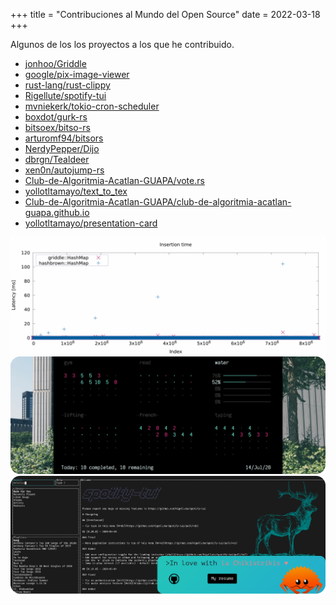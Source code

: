 +++
title = "Contribuciones al Mundo del Open Source"
date = 2022-03-18
+++

Algunos de los los proyectos a los que he contribuido.

- [jonhoo/Griddle](https://github.com/jonhoo/griddle/)  
- [google/pix-image-viewer](https://github.com/google/pix-image-viewer)  
- [rust-lang/rust-clippy ](https://github.com/rust-lang/rust-clippy)
- [Rigellute/spotify-tui](https://github.com/Rigellute/spotify-tui)
- [mvniekerk/tokio-cron-scheduler](https://github.com/mvniekerk/tokio-cron-scheduler)
- [boxdot/gurk-rs](https://github.com/boxdot/gurk-rs)
  <!-- more -->
- [bitsoex/bitso-rs](https://github.com/bitsoex/bitso-rs)
- [arturomf94/bitsors](https://github.com/arturomf94/bitsors/)
- [NerdyPepper/Dijo](https://github.com/NerdyPepper/dijo/)
- [dbrgn/Tealdeer](https://github.com/dbrgn/tealdeer/)
- [xen0n/autojump-rs](https://github.com/xen0n/autojump-rs/)
- [Club-de-Algoritmia-Acatlan-GUAPA/vote.rs](https://github.com/Club-de-Algoritmia-Acatlan-GUAPA/vote.rs)
- [yollotltamayo/text_to_tex](https://github.com/yollotltamayo/text_to_tex)  
- [Club-de-Algoritmia-Acatlan-GUAPA/club-de-algoritmia-acatlan-guapa.github.io](https://github.com/Club-de-Algoritmia-Acatlan-GUAPA/club-de-algoritmia-acatlan-guapa.github.io)
- [yollotltamayo/presentation-card](https://github.com/yollotltamayo/presentation-card/tree/master)

![Hashbrown vs Griddle](/plot.png "Hashbrown vs Griddle")
![Dijo](/dijo.png "Dijo ss")
![sptr-tealdeer-chikis](/sptr-tealdeer-chikis.png "sptr-tealdeer-chikis")
